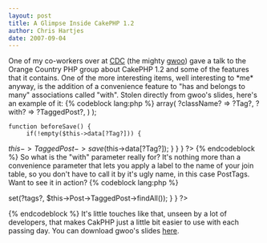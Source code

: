 ```yaml
--- 
layout: post
title: A Glimpse Inside CakePHP 1.2
author: Chris Hartjes
date: 2007-09-04
---
```

<p>One of my co-workers over at <a href="http://www.cakedevelopment.com">CDC</a> (the mighty <a href="http://rd11.com/">gwoo</a>) gave a talk to the Orange Country PHP group about CakePHP 1.2 and some of the features that it contains.  One of the more interesting items, well interesting to *me* anyway, is the addition of a convenience feature to "has and belongs to many" associations called "with".  Stolen directly from gwoo's slides, here's an example of it:
{% codeblock lang:php %}
<?php 
class Post extends AppModel { 
var $hasAndBelongsToMany = array( 
 ?Tag? => array( 
 ?className? => ?Tag?, 
 ?with? => ?TaggedPost?, 
 ) 
 ); 

    function beforeSave() { 
         if(!empty($this->data[?Tag?])) { 
$this->TaggedPost->save($this->data[?Tag?]); 
         } 
    } 
} 
?>
{% endcodeblock %}
So what is the "with" parameter really for?  It's nothing more than a convenience parameter that lets you apply a label to the name of your join table, so you don't have to call it by it's ugly name, in this case PostTags.  Want to see it in action?
{% codeblock lang:php %}
<?php 
class PostsController extends AppController { 
var $name = ?Posts?; 
function tags() { 
$this->set(?tags?, $this->Post->TaggedPost->findAll()); 
} 
} 
?>
 
<?php 
foreach ($tags as $tag) : 
echo $tag[?Post?][?title?]; 
echo $tag[?Tag?][?name?]; 
echo $tag[?TaggedPost?][?date?]; 
endforeach; 
?>
{% endcodeblock %}
It's little touches like that, unseen by a lot of developers, that makes CakPHP just a little bit easier to use with each passing day.  You can download gwoo's slides <a href="http://www.cakephp.org/files/OCPHP.pdf">here</a>.</p>
